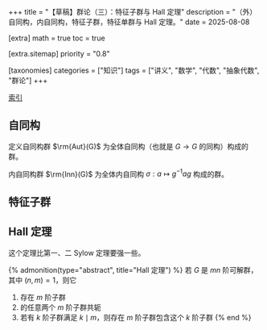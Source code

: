 +++
title = "【草稿】群论（三）：特征子群与 Hall 定理"
description = "（外）自同构，内自同构，特征子群，特征单群与 Hall 定理。"
date = 2025-08-08

[extra]
math = true
toc = true

[extra.sitemap]
priority = "0.8"

[taxonomies]
categories = ["知识"]
tags = ["讲义", "数学", "代数", "抽象代数", "群论"]
+++

[索引](/posts/index-group-theory/)

## 自同构
定义自同构群 $\rm{Aut}(G)$ 为全体自同构（也就是 $G\to G$ 的同构）构成的群。

内自同构群 $\rm{Inn}(G)$ 为全体内自同构 $\sigma: a\mapsto g^{-1}ag$ 构成的群。

## 特征子群

## Hall 定理
这个定理比第一、二 Sylow 定理要强一些。

{% admonition(type="abstract", title="Hall 定理") %}
若 $G$ 是 $mn$ 阶可解群，其中 $(n,m)=1$，则它
1. 存在 $m$ 阶子群
2. 的任意两个 $m$ 阶子群共轭
3. 若有 $k$ 阶子群满足 $k\mid m$，则存在 $m$ 阶子群包含这个 $k$ 阶子群
{% end %}
